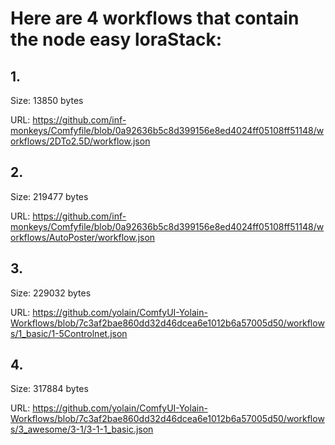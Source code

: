 # Here are 4 workflows that contain the node easy loraStack:

## 1. 

Size: 13850 bytes

URL: https://github.com/inf-monkeys/Comfyfile/blob/0a92636b5c8d399156e8ed4024ff05108ff51148/workflows/2DTo2.5D/workflow.json

## 2. 

Size: 219477 bytes

URL: https://github.com/inf-monkeys/Comfyfile/blob/0a92636b5c8d399156e8ed4024ff05108ff51148/workflows/AutoPoster/workflow.json

## 3. 

Size: 229032 bytes

URL: https://github.com/yolain/ComfyUI-Yolain-Workflows/blob/7c3af2bae860dd32d46dcea6e1012b6a57005d50/workflows/1_basic/1-5Controlnet.json

## 4. 

Size: 317884 bytes

URL: https://github.com/yolain/ComfyUI-Yolain-Workflows/blob/7c3af2bae860dd32d46dcea6e1012b6a57005d50/workflows/3_awesome/3-1/3-1-1_basic.json

